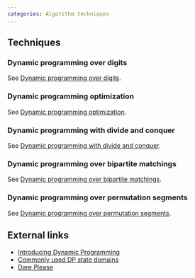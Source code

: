```yaml
---
categories: Algorithm techniques
...
```


## Techniques

### Dynamic programming over digits
See [Dynamic programming over digits]().

### Dynamic programming optimization
See [Dynamic programming optimization]().

### Dynamic programming with divide and conquer
See [Dynamic programming with divide and conquer]().

### Dynamic programming over bipartite matchings
See [Dynamic programming over bipartite matchings]().

### Dynamic programming over permutation segments
See [Dynamic programming over permutation segments]().

## External links
* [Introducing Dynamic Programming](https://apps.topcoder.com/forums/?module=Thread&threadID=700080&start=0)
* [Commonly used DP state domains](https://apps.topcoder.com/forums/?module=Thread&threadID=697369&start=0)
* [Dare Please](http://codeforces.com/blog/entry/23302)